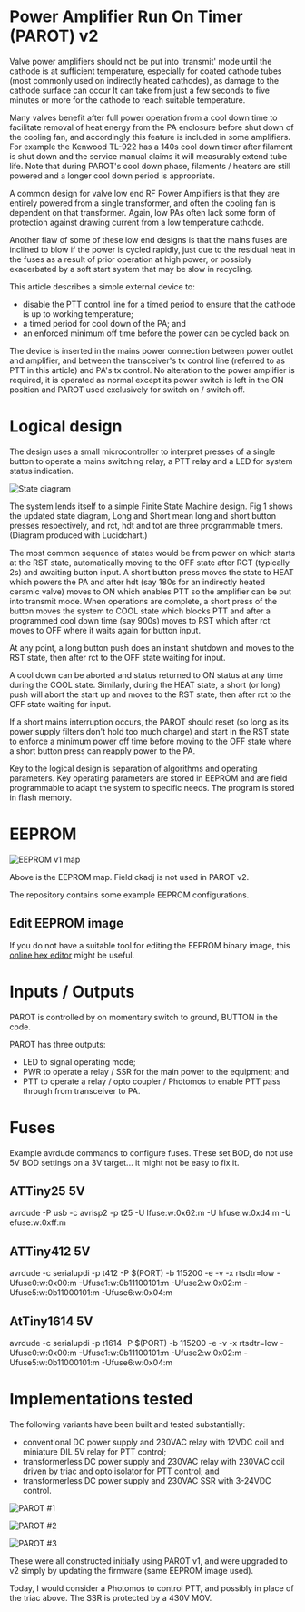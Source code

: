 # Power Amplifier Run On Timer (PAROT) v2

Valve power amplifiers should not be put into 'transmit' mode until the cathode is at sufficient temperature, especially for coated cathode tubes (most commonly used on indirectly heated cathodes), as damage to the cathode surface can occur It can take from just a few seconds to five minutes or more for the cathode to reach suitable temperature.

Many valves benefit after full power operation from a cool down time to facilitate removal of heat energy from the PA enclosure before shut down of the cooling fan, and accordingly this feature is included in some amplifiers. For example the Kenwood TL-922 has a 140s cool down timer after filament is shut down and the service manual claims it will measurably extend tube life. Note that during PAROT's cool down phase, filaments / heaters are still powered and a longer cool down period is appropriate.

A common design for valve low end RF Power Amplifiers is that they are entirely powered from a single transformer, and often the cooling fan is dependent on that transformer. Again, low PAs often lack some form of protection against drawing current from a low temperature cathode.

Another flaw of some of these low end designs is that the mains fuses are inclined to blow if the power is cycled rapidly, just due to the residual heat in the fuses as a result of prior operation at high power, or possibly exacerbated by a soft start system that may be slow in recycling.

This article describes a simple external device to:

- disable the PTT control line for a timed period to ensure that the cathode is up to working temperature;
- a timed period for cool down of the PA; and
- an enforced minimum off time before the power can be cycled back on.

The device is inserted in the mains power connection between power outlet and amplifier, and between the transceiver's tx control line (referred to as PTT in this article) and PA's tx control. No alteration to the power amplifier is required, it is operated as normal except its power switch is left in the ON position and PAROT used exclusively for switch on / switch off.

# Logical design
The design uses a small microcontroller to interpret presses of a single button to operate a mains switching relay, a PTT relay and a LED for system status indication.

![State diagram](doc/sd02.png)

The system lends itself to a simple Finite State Machine design. Fig 1 shows the updated state diagram, Long and Short mean long and short button presses respectively, and rct, hdt and tot are three programmable timers. (Diagram produced with Lucidchart.)

The most common sequence of states would be from power on which starts at the RST state, automatically moving to the OFF state after RCT (typically 2s) and awaiting button input. A short button press moves the state to HEAT which powers the PA and after hdt (say 180s for an indirectly heated ceramic valve) moves to ON which enables PTT so the amplifier can be put into transmit mode. When operations are complete, a short press of the button moves the system to COOL state which blocks PTT and after a programmed cool down time (say 900s) moves to RST which after rct moves to OFF where it waits again for button input.

At any point, a long button push does an instant shutdown and moves to the RST state, then after rct to the OFF state waiting for input.

A cool down can be aborted and status returned to ON status at any time during the COOL state. Similarly, during the HEAT state, a short (or long) push will abort the start up and moves to the RST state, then after rct to the OFF state waiting for input.

If a short mains interruption occurs, the PAROT should reset (so long as its power supply filters don't hold too much charge) and start in the RST state to enforce a minimum power off time before moving to the OFF state where a short button press can reapply power to the PA.

Key to the logical design is separation of algorithms and operating parameters. Key operating parameters are stored in EEPROM and are field programmable to adapt the system to specific needs. The program is stored in flash memory.

# EEPROM

![EEPROM v1 map](doc/EEPROMv1.png)

Above is the EEPROM map. Field ckadj is not used in PAROT v2.

The repository contains some example EEPROM configurations.

## Edit EEPROM image

If you do not have a suitable tool for editing the EEPROM binary image, this <a href="https://hexed.it/" target="_blank">online hex editor</a> might be useful.

# Inputs / Outputs

PAROT is controlled by on momentary switch to ground, BUTTON in the code.

PAROT has three outputs:

- LED to signal operating mode;
- PWR to operate a relay / SSR for the main power to the equipment; and
- PTT to operate a relay / opto coupler / Photomos to enable PTT pass through from transceiver to PA.

# Fuses

Example avrdude commands to configure fuses. These set BOD, do not use 5V BOD settings on a 3V target... it might not be easy to fix it.

## ATTiny25 5V

avrdude -P usb -c avrisp2 -p t25 -U lfuse:w:0x62:m -U hfuse:w:0xd4:m -U efuse:w:0xff:m

## ATTiny412 5V

avrdude -c serialupdi -p t412 -P $(PORT) -b 115200 -e -v -x rtsdtr=low -Ufuse0:w:0x00:m -Ufuse1:w:0b11100101:m -Ufuse2:w:0x02:m -Ufuse5:w:0b11000101:m -Ufuse6:w:0x04:m

## AtTiny1614 5V

avrdude -c serialupdi -p t1614 -P $(PORT) -b 115200 -e -v -x rtsdtr=low -Ufuse0:w:0x00:m -Ufuse1:w:0b11100101:m -Ufuse2:w:0x02:m -Ufuse5:w:0b11000101:m -Ufuse6:w:0x04:m

# Implementations tested

The following variants have been built and tested substantially:
- conventional DC power supply and 230VAC relay with 12VDC coil and miniature DIL 5V relay for PTT control;
- transformerless DC power supply and 230VAC relay with 230VAC coil driven by triac and opto isolator for PTT control; and
- transformerless DC power supply and 230VAC SSR with 3-24VDC control.

![PAROT #1](doc/parot100.jpg)

![PAROT #2](doc/parot102.jpg)

![PAROT #3](doc/parot108.jpg)

These were all constructed initially using PAROT v1, and were upgraded to v2 simply by updating the firmware (same EEPROM image used).

Today, I would consider a Photomos to control PTT, and possibly in place of the triac above. The SSR is protected by a 430V MOV.


